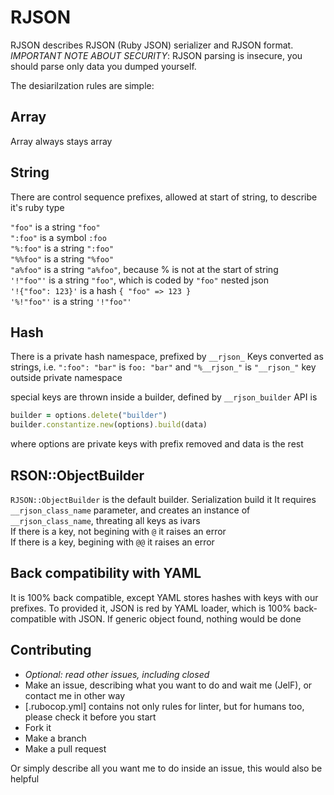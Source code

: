 # RJSON

RJSON describes RJSON (Ruby JSON) serializer and RJSON format.  
_IMPORTANT NOTE ABOUT SECURITY_:
RJSON parsing is insecure, you should parse only data you dumped yourself.

The desiarilzation rules are simple:

## Array
Array always stays array

## String

There are control sequence prefixes, allowed at start of string,
to describe it's ruby type  

`"foo"` is a string `"foo"`  
`":foo"` is a symbol `:foo`  
`"%:foo"` is a string `":foo"`  
`"%%foo"` is a string `"%foo"`  
`"a%foo"` is a string `"a%foo"`, because % is not at the start of string  
`'!"foo"'` is a string `"foo"`, which is coded by `"foo"` nested json  
`'!{"foo": 123}'` is a hash `{ "foo" => 123 }`  
`'%!"foo"'` is a string `'!"foo"'`  

## Hash

There is a private hash namespace, prefixed by `__rjson_`
Keys converted as strings, i.e. `":foo": "bar"` is `foo: "bar"`
and `"%__rjson_"` is `"__rjson_"` key outside private namespace

special keys are thrown inside a builder, defined by `__rjson_builder`
API is  
```ruby
builder = options.delete("builder")
builder.constantize.new(options).build(data)
```

where options are private keys with prefix removed and data is the rest  

## RSON::ObjectBuilder

`RJSON::ObjectBuilder` is the default builder. Serialization build it
It requires `__rjson_class_name` parameter, and creates an instance of
`__rjson_class_name`, threating all keys as ivars  
If there is a key, not begining with `@` it raises an error  
If there is a key, begining with `@@` it raises an error  


## Back compatibility with YAML

It is 100% back compatible, except YAML stores hashes with keys with our
prefixes. To provided it, JSON is red by YAML loader, which is 100%
back-compatible with JSON. If generic object found, nothing would be done

## Contributing

* _Optional: read other issues, including closed_  
* Make an issue, describing what you want to do and wait me (JelF),
or contact me in other way  
* [.rubocop.yml] contains not only rules for linter, but for humans too,
please check it before you start  
* Fork it  
* Make a branch  
* Make a pull request  

Or simply describe all you want me to do inside an issue,
this would also be helpful
